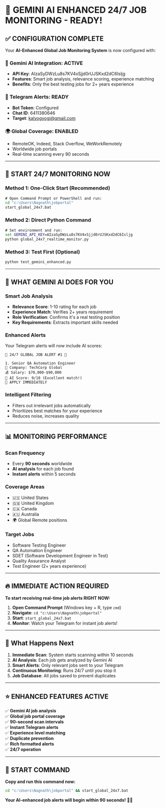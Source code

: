 # 🤖 GEMINI AI ENHANCED 24/7 JOB MONITORING - READY!

## ✅ **CONFIGURATION COMPLETE**

Your **AI-Enhanced Global Job Monitoring System** is now configured with:

### 🤖 **Gemini AI Integration: ACTIVE**
- **API Key**: AIzaSyDWzLu8s7KV4xSjjd0rUJSKxd2dC6Isljg
- **Features**: Smart job analysis, relevance scoring, experience matching
- **Benefits**: Only the best testing jobs for 2+ years experience

### 📱 **Telegram Alerts: READY**
- **Bot Token**: Configured
- **Chat ID**: 6411380646
- **Target**: kalyogyogi@gmail.com

### 🌍 **Global Coverage: ENABLED**
- RemoteOK, Indeed, Stack Overflow, WeWorkRemotely
- Worldwide job portals
- Real-time scanning every 90 seconds

---

## 🚀 **START 24/7 MONITORING NOW**

### **Method 1: One-Click Start (Recommended)**
```cmd
# Open Command Prompt or PowerShell and run:
cd "c:\Users\Nagnath\jobportal"
start_global_24x7.bat
```

### **Method 2: Direct Python Command**
```cmd
# Set environment and run:
set GEMINI_API_KEY=AIzaSyDWzLu8s7KV4xSjjd0rUJSKxd2dC6Isljg
python global_24x7_realtime_monitor.py
```

### **Method 3: Test First (Optional)**
```cmd
python test_gemini_enhanced.py
```

---

## 🤖 **WHAT GEMINI AI DOES FOR YOU**

### **Smart Job Analysis**
- **Relevance Score**: 1-10 rating for each job
- **Experience Match**: Verifies 2+ years requirement
- **Role Verification**: Confirms it's a real testing position
- **Key Requirements**: Extracts important skills needed

### **Enhanced Alerts**
Your Telegram alerts will now include AI scores:
```
🚨 24/7 GLOBAL JOB ALERT #1 🚨

1. Senior QA Automation Engineer
🏢 Company: TechCorp Global
💰 Salary: $70,000-$90,000
🤖 AI Score: 9/10 (Excellent match!)
🔗 APPLY IMMEDIATELY
```

### **Intelligent Filtering**
- Filters out irrelevant jobs automatically
- Prioritizes best matches for your experience
- Reduces noise, increases quality

---

## 📊 **MONITORING PERFORMANCE**

### **Scan Frequency**
- Every **90 seconds** worldwide
- **AI analysis** for each job found
- **Instant alerts** within 5 seconds

### **Coverage Areas**
- 🇺🇸 United States
- 🇬🇧 United Kingdom  
- 🇨🇦 Canada
- 🇦🇺 Australia
- 🌍 Global Remote positions

### **Target Jobs**
- Software Testing Engineer
- QA Automation Engineer
- SDET (Software Development Engineer in Test)
- Quality Assurance Analyst
- Test Engineer (2+ years experience)

---

## 🔥 **IMMEDIATE ACTION REQUIRED**

**To start receiving real-time job alerts RIGHT NOW:**

1. **Open Command Prompt** (Windows key + R, type `cmd`)
2. **Navigate**: `cd "c:\Users\Nagnath\jobportal"`
3. **Start**: `start_global_24x7.bat`
4. **Monitor**: Watch your Telegram for instant job alerts!

---

## 📱 **What Happens Next**

1. **Immediate Scan**: System starts scanning within 10 seconds
2. **AI Analysis**: Each job gets analyzed by Gemini AI
3. **Smart Alerts**: Only relevant jobs sent to your Telegram
4. **Continuous Monitoring**: Runs 24/7 until you stop it
5. **Job Database**: All jobs saved to prevent duplicates

---

## ⭐ **ENHANCED FEATURES ACTIVE**

✅ **Gemini AI job analysis**  
✅ **Global job portal coverage**  
✅ **90-second scan intervals**  
✅ **Instant Telegram alerts**  
✅ **Experience level matching**  
✅ **Duplicate prevention**  
✅ **Rich formatted alerts**  
✅ **24/7 operation**

---

## 🚀 **START COMMAND**

**Copy and run this command now:**

```cmd
cd "c:\Users\Nagnath\jobportal" && start_global_24x7.bat
```

**Your AI-enhanced job alerts will begin within 90 seconds!** 🎯🤖
